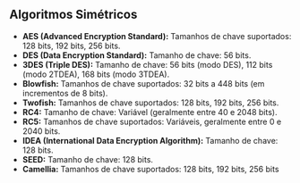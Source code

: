 ## Algoritmos Simétricos
- **AES (Advanced Encryption Standard):** Tamanhos de chave suportados: 128 bits, 192 bits, 256 bits.
- **DES (Data Encryption Standard):** Tamanho de chave: 56 bits.
- **3DES (Triple DES):** Tamanho de chave: 56 bits (modo DES), 112 bits (modo 2TDEA), 168 bits (modo 3TDEA).
- **Blowfish:** Tamanhos de chave suportados: 32 bits a 448 bits (em incrementos de 8 bits).
- **Twofish:** Tamanhos de chave suportados: 128 bits, 192 bits, 256 bits.
- **RC4:** Tamanho de chave: Variável (geralmente entre 40 e 2048 bits).
- **RC5:** Tamanhos de chave suportados: Variáveis, geralmente entre 0 e 2040 bits.
- **IDEA (International Data Encryption Algorithm):** Tamanho de chave: 128 bits.
- **SEED:** Tamanho de chave: 128 bits.
- **Camellia:** Tamanhos de chave suportados: 128 bits, 192 bits, 256 bits
